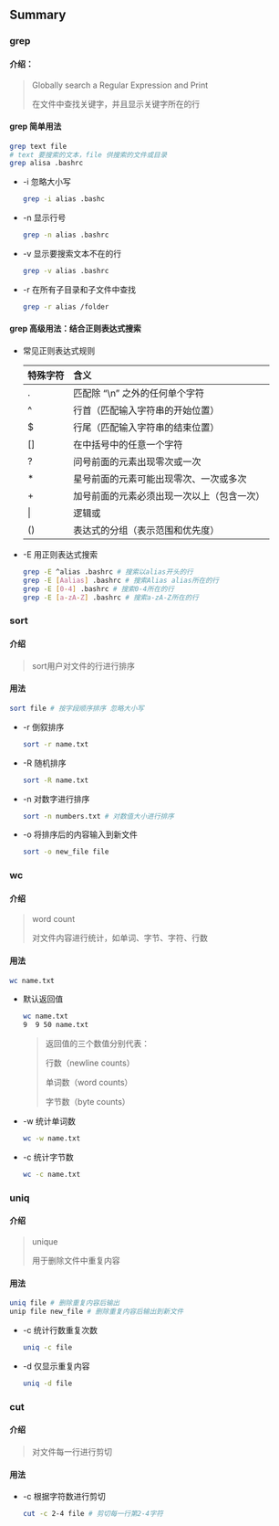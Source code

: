 ## Summary

### grep

#### 介绍：

> Globally search a Regular Expression and Print 
>
> 在文件中查找关键字，并且显示关键字所在的行

#### grep 简单用法

```bash
grep text file
# text 要搜索的文本，file 供搜索的文件或目录
grep alisa .bashrc
```

- -i  忽略大小写

  ```bash
  grep -i alias .bashc
  ```

- -n  显示行号

  ```bash
  grep -n alias .bashrc
  ```

- -v 显示要搜索文本不在的行

  ```bash
  grep -v alias .bashrc
  ```

- -r 在所有子目录和子文件中查找

  ```bash
  grep -r alias /folder
  ```

#### grep 高级用法：结合正则表达式搜索

- 常见正则表达式规则

  | 特殊字符 | 含义                                       |
  | :------- | :----------------------------------------- |
  | .        | 匹配除 “\n” 之外的任何单个字符             |
  | ^        | 行首（匹配输入字符串的开始位置）           |
  | $        | 行尾（匹配输入字符串的结束位置）           |
  | []       | 在中括号中的任意一个字符                   |
  | ?        | 问号前面的元素出现零次或一次               |
  | *        | 星号前面的元素可能出现零次、一次或多次     |
  | +        | 加号前面的元素必须出现一次以上（包含一次） |
  | \|       | 逻辑或                                     |
  | ()       | 表达式的分组（表示范围和优先度）           |

- -E 用正则表达式搜索

  ```bash
  grep -E ^alias .bashrc # 搜索以alias开头的行
  grep -E [Aalias] .bashrc # 搜索Alias alias所在的行
  grep -E [0-4] .bashrc # 搜索0-4所在的行
  grep -E [a-zA-Z] .bashrc # 搜索a-zA-Z所在的行
  ```



### sort

#### 介绍

> sort用户对文件的行进行排序

#### 用法

```bash
sort file # 按字段顺序排序 忽略大小写
```

- -r  倒叙排序

  ```bash
  sort -r name.txt
  ```

- -R 随机排序

  ```bash
  sort -R name.txt
  ```

- -n 对数字进行排序

  ```bash
  sort -n numbers.txt # 对数值大小进行排序
  ```

- -o 将排序后的内容输入到新文件

  ```bash
  sort -o new_file file
  ```



### wc

#### 介绍

> word count
>
> 对文件内容进行统计，如单词、字节、字符、行数

#### 用法

```bash
wc name.txt
```

- 默认返回值

  ```bash
  wc name.txt
  9  9 50 name.txt
  ```

  > 返回值的三个数值分别代表：
  >
  > 行数（newline counts）
  >
  > 单词数（word counts）
  >
  > 字节数（byte counts）

- -w  统计单词数

  ```bash
  wc -w name.txt
  ```

- -c 统计字节数

  ```bash
  wc -c name.txt
  ```

  

### uniq

#### 介绍

> unique
>
> 用于删除文件中重复内容

#### 用法

```bash
uniq file # 删除重复内容后输出
unip file new_file # 删除重复内容后输出到新文件
```

- -c 统计行数重复次数

  ```bash
  uniq -c file
  ```

- -d 仅显示重复内容

  ```bash
  uniq -d file
  ```



### cut

#### 介绍

> 对文件每一行进行剪切

#### 用法

- -c 根据字符数进行剪切

  ```bash
  cut -c 2-4 file # 剪切每一行第2-4字符
  ```

  

  

